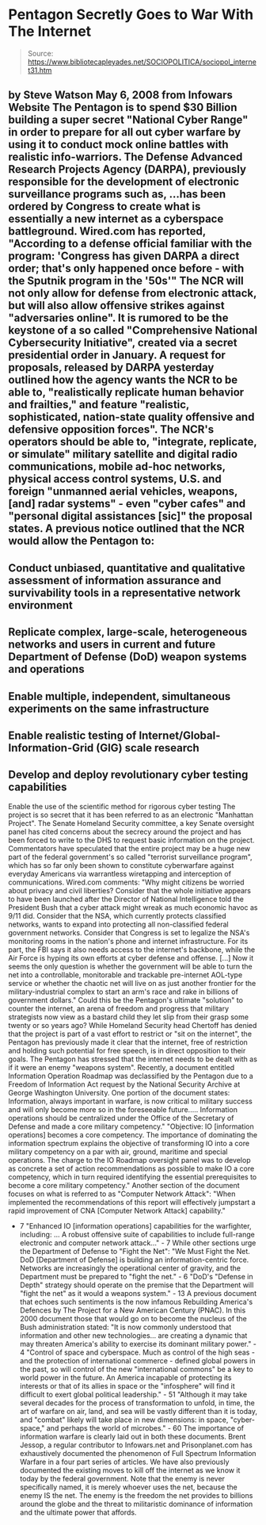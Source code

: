 # Pentagon Secretly Goes to War With The Internet

> Source: https://www.bibliotecapleyades.net/SOCIOPOLITICA/sociopol_internet31.htm

by Steve Watson
May 6, 2008
from
Infowars Website
The Pentagon is to spend $30 Billion building a super secret "National Cyber
Range" in order to prepare for all out cyber warfare by using it to conduct
mock online battles with realistic info-warriors.
The Defense Advanced Research Projects Agency (DARPA), previously
responsible for the development of electronic surveillance programs such as,
...has been ordered by Congress to create what is
essentially a new internet as a cyberspace battleground.
Wired.com has reported,
"According to a defense official familiar with the
program: 'Congress has given DARPA a direct order; that's only happened once
before - with the Sputnik program in the '50s'"
The NCR will not only allow for defense from electronic attack, but will
also allow offensive strikes against "adversaries online". It is rumored to
be the keystone of a so called "Comprehensive National Cybersecurity
Initiative", created via a secret presidential order in January.
A
request for proposals, released by DARPA yesterday outlined how the agency
wants the NCR to be able to,
"realistically replicate human behavior and
frailties," and feature "realistic, sophisticated, nation-state quality
offensive and defensive opposition forces".
The NCR's operators should be able to,
"integrate, replicate, or simulate"
military satellite and digital radio communications, mobile ad-hoc networks,
physical access control systems, U.S. and foreign "unmanned aerial vehicles,
weapons, [and] radar systems" - even "cyber cafes" and "personal
digital assistances [sic]" the proposal states.
A previous notice outlined that the NCR would allow the Pentagon to:
-
Conduct unbiased, quantitative and
qualitative assessment of information assurance and survivability
tools in a representative network environment
-
Replicate complex, large-scale, heterogeneous networks and users in
current and future Department of Defense (DoD) weapon systems and operations
-
Enable multiple, independent,
simultaneous experiments on the same infrastructure
-
Enable realistic testing of
Internet/Global-Information-Grid (GIG) scale research
-
Develop and deploy revolutionary cyber
testing capabilities
-
Enable the use of the scientific method for rigorous cyber testing
The project is so secret that it has been referred to as an
electronic "Manhattan Project".
The Senate Homeland Security committee, a key
Senate oversight panel has cited concerns about the secrecy around the
project and has been forced to write to the DHS to request basic information
on the project.
Commentators have speculated that the entire project may be a huge new part
of the federal government's so called "terrorist surveillance program",
which has so far only been shown to constitute cyberwarfare against everyday
Americans via warrantless wiretapping and interception of communications.
Wired.com comments:
"Why might citizens be worried about privacy and civil liberties? Consider
that the whole initiative appears to have been launched after the Director
of National Intelligence told the President Bush that a cyber attack might
wreak as much economic havoc as 9/11 did.
Consider that the NSA, which
currently protects classified networks, wants to expand into protecting all
non-classified federal government networks.
Consider that Congress is set to
legalize the NSA's monitoring rooms in the nation's phone and internet
infrastructure. For its part, the FBI says it also needs access to the
internet's backbone, while the Air Force is hyping its own efforts at cyber
defense and offense. [...]
Now it seems the only question is whether the government will be able to
turn the net into a controllable, monitorable and trackable pre-internet
AOL-type service or whether the chaotic net will live on as just another
frontier for the military-industrial complex to start an arm's race and rake
in billions of government dollars."
Could this be the Pentagon's ultimate "solution" to counter the internet, an
arena of freedom and progress that military strategists now view as a
bastard child they let slip from their grasp some twenty or so years ago?
While
Homeland Security head
Chertoff has denied that the project is part of
a vast effort to restrict or "sit on the internet", the Pentagon has
previously made it clear that the internet, free of restriction and holding
such potential for free speech, is in direct opposition to their goals.
The Pentagon has stressed that the internet needs to be dealt with as if it
were an enemy "weapons system".
Recently, a document entitled
Information Operation Roadmap was
declassified by the Pentagon due to a Freedom of Information Act request by
the National Security Archive at George Washington University.
One portion of the document states:
Information, always important in warfare, is now critical to military
success and will only become more so in the foreseeable future.....
Information operations should be centralized under the Office of the
Secretary of Defense and made a core military competency."
"Objective: IO [information operations] becomes a core competency. The
importance of dominating the information spectrum explains the objective of
transforming IO into a core military competency on a par with air, ground,
maritime and special operations.
The charge to the IO Roadmap oversight
panel was to develop as concrete a set of action recommendations as possible
to make IO a core competency, which in turn required identifying the
essential prerequisites to become a core military competency."
Another section of the document focuses on what is referred to as "Computer
Network Attack":
"When implemented the recommendations of this report will effectively
jumpstart a rapid improvement of CNA [Computer Network Attack] capability."
- 7
"Enhanced IO [information operations] capabilities for the warfighter,
including: ... A robust offensive suite of capabilities to include
full-range electronic and computer network attack..." - 7
While other sections urge the Department of Defense to "Fight the Net":
"We Must Fight the Net. DoD [Department of Defense] is building an
information-centric force. Networks are increasingly the operational center
of gravity, and the Department must be prepared to "fight the net." - 6
"DoD's "Defense in Depth" strategy should operate on the premise that the
Department will "fight the net" as it would a weapons system." - 13
A previous document that echoes such sentiments is the now infamous
Rebuilding America's Defences by The Project for a New American Century
(PNAC).
In this 2000 document those that would go on to become the nucleus
of the
Bush administration stated:
"It is now commonly understood that information and other new
technologies... are creating a dynamic that may threaten America's ability
to exercise its dominant military power." - 4
"Control of space and cyberspace. Much as control of the high seas - and the
protection of international commerce - defined global powers in the past, so
will control of the new "international commons" be a key to world power in
the future.
An America incapable of protecting its interests or that of its
allies in space or the "infosphere" will find it difficult to exert global
political leadership." - 51
"Although it may take several decades for the process of transformation to
unfold, in time, the art of warfare on air, land, and sea will be vastly
different than it is today, and "combat" likely will take place in new
dimensions: in space, "cyber-space," and perhaps the world of microbes." -
60
The importance of information warfare is clearly laid out in both these
documents.
Brent Jessop, a regular contributor to Infowars.net and
Prisonplanet.com has exhaustively documented the phenomenon of Full
Spectrum Information Warfare in a four part series of articles.
We have also previously documented the existing moves
to kill off the
internet as we know it today by the federal government.
Note that the enemy is never specifically named, it is merely whoever uses
the net, because the enemy IS the net.
The enemy is the freedom the net
provides to billions around the globe and the threat to militaristic
dominance of information and the ultimate power that affords.

